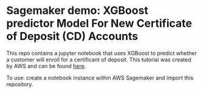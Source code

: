 # Sagemaker demo: XGBoost predictor Model For New Certificate of Deposit (CD) Accounts

This repo contains a jupyter notebook that uses XGBoost to predict whether a customer will enroll for a certificant of deposit. This tutorial was created by AWS and can be found [here](https://aws.amazon.com/getting-started/hands-on/build-train-deploy-machine-learning-model-sagemaker/).

To use:
create a notebook instance within AWS Sagemaker and import this repository.
